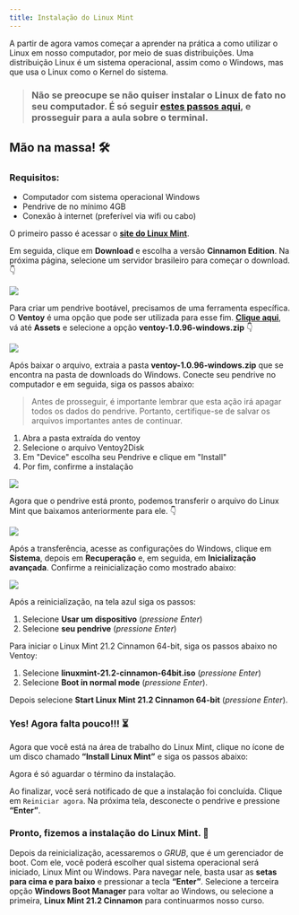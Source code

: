```yaml
---
title: Instalação do Linux Mint
---
```


A partir de agora vamos começar a aprender na prática a como utilizar o Linux em nosso computador, por meio de suas distribuições. Uma distribuição Linux é um sistema operacional, assim como o Windows, mas que usa o Linux como o Kernel do sistema.

> ### Não se preocupe se não quiser instalar o Linux de fato no seu computador. É só seguir [estes passos aqui](https://www.tabnews.com.br/pedromclaro/linux-park-a-melhor-criacao-da-microsoft), e prosseguir para a aula sobre o terminal.

## Mão na massa! 🛠️

### Requisitos:
- Computador com sistema operacional Windows
- Pendrive de no mínimo 4GB
- Conexão à internet (preferível via wifi ou cabo)

O primeiro passo é acessar o [__site do Linux Mint__](https://www.linuxmint.com).

Em seguida, clique em __Download__ e escolha a versão __Cinnamon Edition__. Na próxima página, selecione um servidor brasileiro para começar o download. 👇

<!-- GIF mint-iso-download -->
![](https://i.ibb.co/3ynKdXK/mint-iso-download.gif)

Para criar um pendrive bootável, precisamos de uma ferramenta específica. O __Ventoy__ é uma opção que pode ser utilizada para esse fim. [__Clique aqui__](https://github.com/ventoy/Ventoy/releases/tag/v1.0.96), vá até __Assets__ e selecione a opção __ventoy-1.0.96-windows.zip__ 👇

<!-- GIF ventoy-download -->
![](https://i.ibb.co/4gcpkrm/ventoy-download.gif)

Após baixar o arquivo, extraia a pasta __ventoy-1.0.96-windows.zip__ que se encontra na pasta de downloads do Windows. Conecte seu pendrive no computador e em seguida, siga os passos abaixo: 

> Antes de prosseguir, é importante lembrar que esta ação irá apagar todos os dados do pendrive. Portanto, certifique-se de salvar os arquivos importantes antes de continuar.

1. Abra a pasta extraída do ventoy
2. Selecione o arquivo Ventoy2Disk
3. Em "Device" escolha seu Pendrive e clique em "Install"
4. Por fim, confirme a instalação

<!-- GIF ventoy-instalation -->
![](https://i.ibb.co/2PNsZFs/ventoy-instalation.gif)

Agora que o pendrive está pronto, podemos transferir o arquivo do Linux Mint que baixamos anteriormente para ele. 👇

<!-- GIF iso-to-ventoy -->
![](https://i.ibb.co/J5xN4Zd/iso-to-ventoy.gif)

Após a transferência, acesse as configurações do Windows, clique em __Sistema__, depois em __Recuperação__ e, em seguida, em __Inicialização avançada__. Confirme a reinicialização como mostrado abaixo:

<!-- GIF boot -->
![](https://i.ibb.co/3ky10pC/boot.gif)



Após a reinicialização, na tela azul siga os passos:

1. Selecione __Usar um dispositivo__ (_pressione Enter_)
2. Selecione __seu pendrive__ (_pressione Enter_)

Para iniciar o Linux Mint 21.2 Cinnamon 64-bit, siga os passos abaixo no Ventoy:

1. Selecione __linuxmint-21.2-cinnamon-64bit.iso__ (_pressione Enter_)
2. Selecione __Boot in normal mode__ (_pressione Enter_).

Depois selecione __Start Linux Mint 21.2 Cinnamon 64-bit__ (_pressione Enter_).

### Yes! Agora falta pouco!!! ⏳ 

Agora que você está na área de trabalho do Linux Mint, clique no ícone de um disco chamado __“Install Linux Mint”__ e siga os passos abaixo:

<!-- Video mint-instalation1 -->

Agora é só aguardar o término da instalação.

Ao finalizar, você será notificado de que a instalação foi concluída. Clique em `Reiniciar agora`. Na próxima tela, desconecte o pendrive e pressione __“Enter”__.

### Pronto, fizemos a instalação do Linux Mint. 🥳

Depois da reinicialização, acessaremos o _GRUB_, que é um gerenciador de boot. Com ele, você poderá escolher qual sistema operacional será iniciado, Linux Mint ou Windows. Para navegar nele, basta usar as __setas para cima e para baixo__ e pressionar a tecla __“Enter”__. Selecione a terceira opção __Windows Boot Manager__ para voltar ao Windows, ou selecione a primeira, __Linux Mint 21.2 Cinnamon__ para continuarmos nosso curso.




